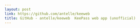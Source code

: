 ```yaml
---
layout: post
link: https://github.com/antelle/keeweb
title: GitHub - antelle/keeweb  KeePass web app (unofficial)
---
```

